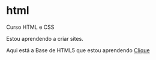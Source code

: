 # html
 Curso HTML e CSS

 Estou aprendendo a criar sites.
 
 Aqui está a Base de HTML5 que estou aprendendo <a href="index.html">Clique</a>
